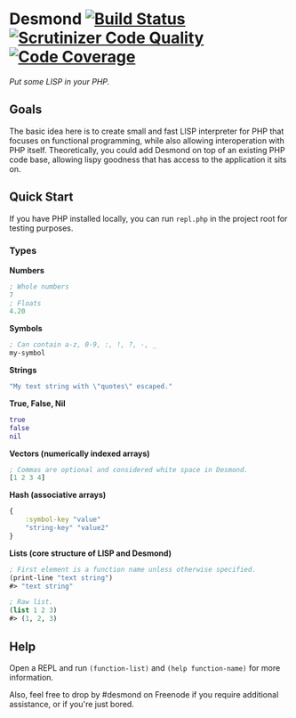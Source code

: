 # Desmond [![Build Status](https://travis-ci.org/Archer70/desmond.svg?branch=master)](https://travis-ci.org/Archer70/desmond) [![Scrutinizer Code Quality](https://scrutinizer-ci.com/g/Archer70/desmond/badges/quality-score.png?b=master)](https://scrutinizer-ci.com/g/Archer70/desmond/?branch=master) [![Code Coverage](https://scrutinizer-ci.com/g/Archer70/desmond/badges/coverage.png?b=master)](https://scrutinizer-ci.com/g/Archer70/desmond/?branch=master)
*Put some LISP in your PHP.*

## Goals
The basic idea here is to create small and fast LISP interpreter for PHP that focuses on functional programming, while also allowing interoperation with PHP itself. Theoretically, you could add Desmond on top of an existing PHP code base, allowing lispy goodness that has access to the application it sits on.

## Quick Start

If you have PHP installed locally, you can run `repl.php` in the project root for testing purposes.

### Types

**Numbers**
```clojure
; Whole numbers
7
; Floats
4.20
```

**Symbols**
```clojure
; Can contain a-z, 0-9, :, !, ?, -, _
my-symbol
```

**Strings**
```clojure
"My text string with \"quotes\" escaped."
```

**True, False, Nil**

```clojure
true
false
nil
```

**Vectors (numerically indexed arrays)**

```clojure
; Commas are optional and considered white space in Desmond.
[1 2 3 4]
```

**Hash (associative arrays)**
```clojure
{
    :symbol-key "value"
    "string-key" "value2"
}
```

**Lists (core structure of LISP and Desmond)**
```clojure
; First element is a function name unless otherwise specified.
(print-line "text string")
#> "text string"

; Raw list.
(list 1 2 3)
#> (1, 2, 3)
```

## Help
Open a REPL and run `(function-list)` and `(help function-name)` for more information.

Also, feel free to drop by #desmond on Freenode if you require additional assistance, or if you're just bored.

